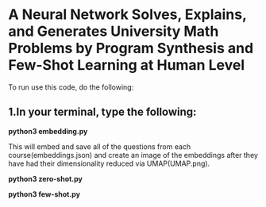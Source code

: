 # A Neural Network Solves, Explains, and Generates University Math Problems by Program Synthesis and Few-Shot Learning at Human Level

To run use this code, do the following:

## 1.In your terminal, type the following:

**python3 embedding.py**

This will embed and save all of the questions from each course(embeddings.json) and create an image of the embeddings after they have had their         dimensionality reduced via UMAP(UMAP.png).

**python3 zero-shot.py**

**python3 few-shot.py**
